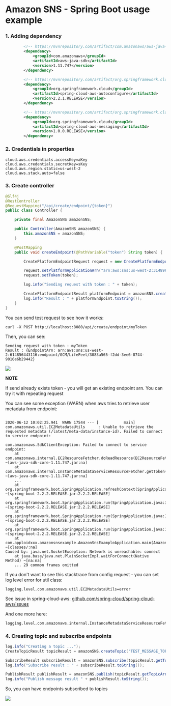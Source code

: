 # Amazon SNS - Spring Boot usage example

### 1. Adding dependency
```xml
        <!-- https://mvnrepository.com/artifact/com.amazonaws/aws-java-sdk -->
        <dependency>
            <groupId>com.amazonaws</groupId>
            <artifactId>aws-java-sdk</artifactId>
            <version>1.11.747</version>
        </dependency>

        <!-- https://mvnrepository.com/artifact/org.springframework.cloud/spring-cloud-aws-autoconfigure -->
        <dependency>
            <groupId>org.springframework.cloud</groupId>
            <artifactId>spring-cloud-aws-autoconfigure</artifactId>
            <version>2.2.1.RELEASE</version>
        </dependency>

        <!-- https://mvnrepository.com/artifact/org.springframework.cloud/spring-cloud-aws-messaging -->
        <dependency>
            <groupId>org.springframework.cloud</groupId>
            <artifactId>spring-cloud-aws-messaging</artifactId>
            <version>1.0.0.RELEASE</version>
        </dependency>
```

### 2. Credentials in properties

```properties
cloud.aws.credentials.accessKey=aKey
cloud.aws.credentials.secretKey=sKey
cloud.aws.region.static=us-west-2
cloud.aws.stack.auto=false
```

### 3. Create controller

```java
@Slf4j
@RestController
@RequestMapping("/api/create/endpoint/{token}")
public class Controller {

    private final AmazonSNS amazonSNS;

    public Controller(AmazonSNS amazonSNS) {
        this.amazonSNS = amazonSNS;
    }

    @PostMapping
    public void createEndpoint(@PathVariable("token") String token) {

        CreatePlatformEndpointRequest request = new CreatePlatformEndpointRequest();

        request.setPlatformApplicationArn("arn:aws:sns:us-west-2:3148964431616:app/GCM/LifeFeel");
        request.setToken(token);

        log.info("Sending request with token : " + token);

        CreatePlatformEndpointResult platformEndpoint = amazonSNS.createPlatformEndpoint(request);
        log.info("Result : " + platformEndpoint.toString());
    }
}
```

You can send test request to see how it works:
```
curl -X POST http://localhost:8080/api/create/endpoint/myToken
```

Then, you can see:
```text
Sending request with token : myToken
Result : {EndpointArn: arn:aws:sns:us-west-2:614856443116:endpoint/GCM/LifeFeel/3083a565-f2dd-3ee6-8744-9010e6b29442}
```

![](https://i.imgur.com/pS6xJcs.png)

**NOTE**

If send already exists token - you will get an existing endpoint arn. You can try it with repeating request


You can see some exception (WARN) when aws tries to retrieve user metadata from endpoint:

```text

2020-06-12 10:02:25.941  WARN 17544 --- [           main] com.amazonaws.util.EC2MetadataUtils      : Unable to retrieve the requested metadata (/latest/meta-data/instance-id). Failed to connect to service endpoint: 

com.amazonaws.SdkClientException: Failed to connect to service endpoint: 
	at com.amazonaws.internal.EC2ResourceFetcher.doReadResource(EC2ResourceFetcher.java:100) ~[aws-java-sdk-core-1.11.747.jar:na]
	at com.amazonaws.internal.InstanceMetadataServiceResourceFetcher.getToken(InstanceMetadataServiceResourceFetcher.java:91) ~[aws-java-sdk-core-1.11.747.jar:na]
	...
	at org.springframework.boot.SpringApplication.refreshContext(SpringApplication.java:397) ~[spring-boot-2.2.2.RELEASE.jar:2.2.2.RELEASE]
	at org.springframework.boot.SpringApplication.run(SpringApplication.java:315) ~[spring-boot-2.2.2.RELEASE.jar:2.2.2.RELEASE]
	at org.springframework.boot.SpringApplication.run(SpringApplication.java:1226) ~[spring-boot-2.2.2.RELEASE.jar:2.2.2.RELEASE]
	at org.springframework.boot.SpringApplication.run(SpringApplication.java:1215) ~[spring-boot-2.2.2.RELEASE.jar:2.2.2.RELEASE]
	at com.apploidxxx.amazonsnsexample.AmazonSnsExampleApplication.main(AmazonSnsExampleApplication.java:10) ~[classes/:na]
Caused by: java.net.SocketException: Network is unreachable: connect
	at java.base/java.net.PlainSocketImpl.waitForConnect(Native Method) ~[na:na]
	... 29 common frames omitted
```

If you  don't want to see this stacktrace from config request - you can set log level error for util class:
```properties
logging.level.com.amazonaws.util.EC2MetadataUtils=error
```

See issue in spring-cloud-aws: [github.com/spring-cloud/spring-cloud-aws/issues](https://github.com/spring-cloud/spring-cloud-aws/issues/556#issuecomment-636159990)

And one more here:
```properties
logging.level.com.amazonaws.internal.InstanceMetadataServiceResourceFetcher=error
```

### 4. Creating topic and subscribe endpoints

```java
log.info("Creating a topic ...");
CreateTopicResult topicResult = amazonSNS.createTopic("TEST_MESSAGE_TOPIC");

SubscribeResult subscribeResult = amazonSNS.subscribe(topicResult.getTopicArn(), "application", platformEndpoint.getEndpointArn());
log.info("Subscribe result : " + subscribeResult.toString());

PublishResult publishResult = amazonSNS.publish(topicResult.getTopicArn(), "Hello, dude!"); // public message to topic
log.info("Publish message result " + publishResult.toString());
```

So, you can have endpoints subscribed to topics

![](https://i.imgur.com/k6OpVSK.png)

